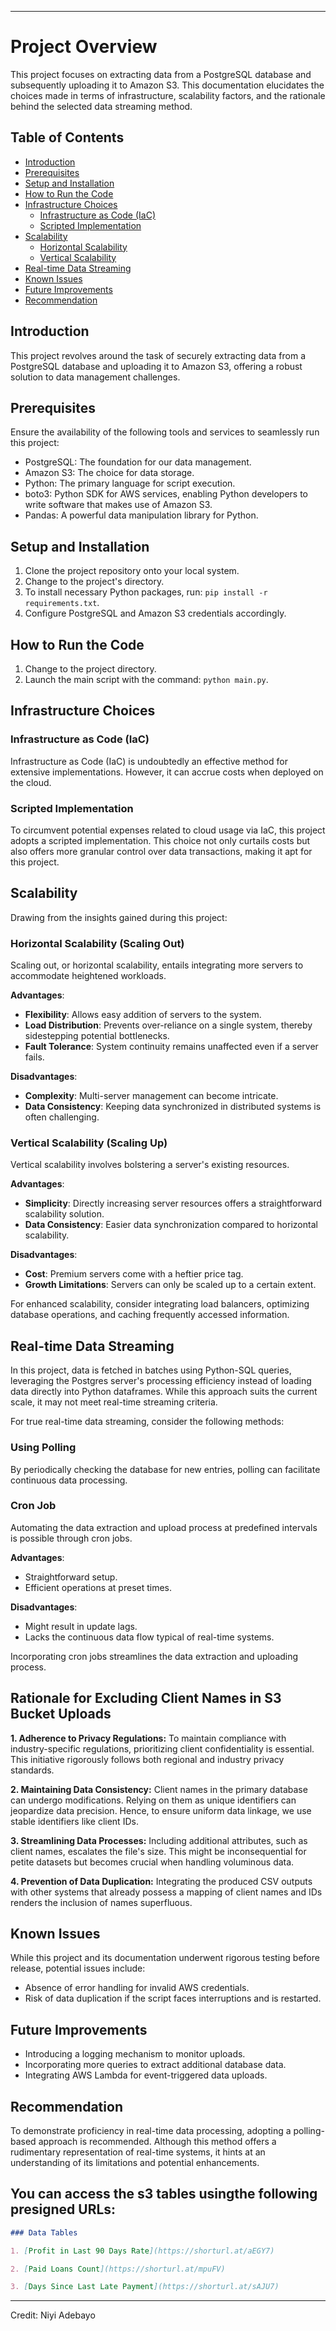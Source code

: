 
---

# Project Overview

This project focuses on extracting data from a PostgreSQL database and subsequently uploading it to Amazon S3. This documentation elucidates the choices made in terms of infrastructure, scalability factors, and the rationale behind the selected data streaming method.

## Table of Contents

- [Introduction](#introduction)
- [Prerequisites](#prerequisites)
- [Setup and Installation](#setup-and-installation)
- [How to Run the Code](#how-to-run-the-code)
- [Infrastructure Choices](#infrastructure-choices)
  - [Infrastructure as Code (IaC)](#infrastructure-as-code-iac)
  - [Scripted Implementation](#scripted-implementation)
- [Scalability](#scalability)
  - [Horizontal Scalability](#horizontal-scalability)
  - [Vertical Scalability](#vertical-scalability)
- [Real-time Data Streaming](#real-time-data-streaming)
- [Known Issues](#known-issues)
- [Future Improvements](#future-improvements)
- [Recommendation](#recommendation)

## Introduction

This project revolves around the task of securely extracting data from a PostgreSQL database and uploading it to Amazon S3, offering a robust solution to data management challenges.

## Prerequisites

Ensure the availability of the following tools and services to seamlessly run this project:
- PostgreSQL: The foundation for our data management.
- Amazon S3: The choice for data storage.
- Python: The primary language for script execution.
- boto3: Python SDK for AWS services, enabling Python developers to write software that makes use of Amazon S3.
- Pandas: A powerful data manipulation library for Python.


## Setup and Installation

1. Clone the project repository onto your local system.
2. Change to the project's directory.
3. To install necessary Python packages, run: `pip install -r requirements.txt`.
4. Configure PostgreSQL and Amazon S3 credentials accordingly.


## How to Run the Code

1. Change to the project directory.
2. Launch the main script with the command: `python main.py`.

## Infrastructure Choices

### Infrastructure as Code (IaC)

Infrastructure as Code (IaC) is undoubtedly an effective method for extensive implementations. However, it can accrue costs when deployed on the cloud.

### Scripted Implementation

To circumvent potential expenses related to cloud usage via IaC, this project adopts a scripted implementation. This choice not only curtails costs but also offers more granular control over data transactions, making it apt for this project.

## Scalability

Drawing from the insights gained during this project:

### Horizontal Scalability (Scaling Out)

Scaling out, or horizontal scalability, entails integrating more servers to accommodate heightened workloads.

**Advantages**:
- **Flexibility**: Allows easy addition of servers to the system.
- **Load Distribution**: Prevents over-reliance on a single system, thereby sidestepping potential bottlenecks.
- **Fault Tolerance**: System continuity remains unaffected even if a server fails.

**Disadvantages**:
- **Complexity**: Multi-server management can become intricate.
- **Data Consistency**: Keeping data synchronized in distributed systems is often challenging.

### Vertical Scalability (Scaling Up)

Vertical scalability involves bolstering a server's existing resources.

**Advantages**:
- **Simplicity**: Directly increasing server resources offers a straightforward scalability solution.
- **Data Consistency**: Easier data synchronization compared to horizontal scalability.

**Disadvantages**:
- **Cost**: Premium servers come with a heftier price tag.
- **Growth Limitations**: Servers can only be scaled up to a certain extent.

For enhanced scalability, consider integrating load balancers, optimizing database operations, and caching frequently accessed information.

## Real-time Data Streaming

In this project, data is fetched in batches using Python-SQL queries, leveraging the Postgres server's processing efficiency instead of loading data directly into Python dataframes. While this approach suits the current scale, it may not meet real-time streaming criteria.

For true real-time data streaming, consider the following methods:

### Using Polling
By periodically checking the database for new entries, polling can facilitate continuous data processing.

### Cron Job

Automating the data extraction and upload process at predefined intervals is possible through cron jobs.

**Advantages**:
- Straightforward setup.
- Efficient operations at preset times.

**Disadvantages**:
- Might result in update lags.
- Lacks the continuous data flow typical of real-time systems.

Incorporating cron jobs streamlines the data extraction and uploading process.

## Rationale for Excluding Client Names in S3 Bucket Uploads

**1. Adherence to Privacy Regulations:** To maintain compliance with industry-specific regulations, prioritizing client confidentiality is essential. This initiative rigorously follows both regional and industry privacy standards.

**2. Maintaining Data Consistency:** Client names in the primary database can undergo modifications. Relying on them as unique identifiers can jeopardize data precision. Hence, to ensure uniform data linkage, we use stable identifiers like client IDs.

**3. Streamlining Data Processes:** Including additional attributes, such as client names, escalates the file's size. This might be inconsequential for petite datasets but becomes crucial when handling voluminous data.

**4. Prevention of Data Duplication:** Integrating the produced CSV outputs with other systems that already possess a mapping of client names and IDs renders the inclusion of names superfluous.


## Known Issues

While this project and its documentation underwent rigorous testing before release, potential issues include:
- Absence of error handling for invalid AWS credentials.
- Risk of data duplication if the script faces interruptions and is restarted.

## Future Improvements

- Introducing a logging mechanism to monitor uploads.
- Incorporating more queries to extract additional database data.
- Integrating AWS Lambda for event-triggered data uploads.

## Recommendation

To demonstrate proficiency in real-time data processing, adopting a polling-based approach is recommended. Although this method offers a rudimentary representation of real-time systems, it hints at an understanding of its limitations and potential enhancements.

## You can access the s3 tables usingthe following  presigned URLs:




```markdown
### Data Tables

1. [Profit in Last 90 Days Rate](https://shorturl.at/aEGY7)

2. [Paid Loans Count](https://shorturl.at/mpuFV)

3. [Days Since Last Late Payment](https://shorturl.at/sAJU7)
```

---

Credit: Niyi Adebayo 
 
 
 
 
 
 
 
 
 
 
 
 

